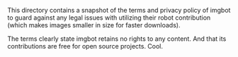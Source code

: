 This directory contains a snapshot of the terms and privacy policy of imgbot to guard against any legal issues with utilizing their robot contribution (which makes images smaller in size for faster downloads). 

The terms clearly state imgbot retains no rights to any content. And that its contributions are free for open source projects. Cool.
